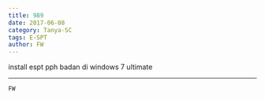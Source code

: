 ```yaml
---
title: 989
date: 2017-06-08
category: Tanya-SC
tags: E-SPT
author: FW
---
```


install espt pph badan di windows 7 ultimate

---



`FW`
